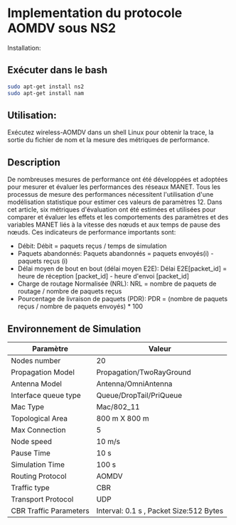 # Implementation du protocole AOMDV sous NS2
Installation:

## Exécuter dans le bash

```bash
sudo apt-get install ns2
sudo apt-get install nam

```

## Utilisation:

Exécutez wireless-AOMDV dans un shell Linux pour obtenir la trace, la sortie du fichier de nom et la mesure des métriques de performance.

## Description

De nombreuses mesures de performance ont été développées et adoptées pour mesurer et évaluer les performances des réseaux MANET. Tous les processus de mesure des performances nécessitent l'utilisation d'une modélisation statistique pour estimer ces valeurs de paramètres 12. Dans cet article, six métriques d'évaluation ont été estimées et utilisées pour comparer et évaluer les effets et les comportements des paramètres et des variables MANET liés à la vitesse des nœuds et aux temps de pause des nœuds. Ces indicateurs de performance importants sont:

- Débit:
    Débit = paquets reçus / temps de simulation
- Paquets abandonnés:
    Paquets abandonnés = paquets envoyés(i) - paquets reçus (i)
-  Délai moyen de bout en bout (délai moyen E2E):
    Délai E2E[packet_id] = heure de réception [packet_id] - heure d'envoi [packet_id]
- Charge de routage Normalisée (NRL):
    NRL = nombre de paquets de routage / nombre de paquets reçus
- Pourcentage de livraison de paquets (PDR):
    PDR = (nombre de paquets reçus / nombre de paquets envoyés) * 100

## Environnement de Simulation

| Paramètre                 | Valeur                                    |
| ------------------------- | ----------------------------------------- |
| Nodes number              | 20                                        |
| Propagation Model         | Propagation/TwoRayGround                  |
| Antenna Model             | Antenna/OmniAntenna                       |
| Interface queue type      | Queue/DropTail/PriQueue                   |
| Mac Type                  | Mac/802_11                                |
| Topological Area          | 800 m X 800 m                             |
| Max Connection            | 5                                         |
| Node speed                | 10 m/s                                    |
| Pause Time                | 10 s                                      |
| Simulation Time           | 100 s                                     |
| Routing Protocol          | AOMDV                                     |
| Traffic type              | CBR                                       |
| Transport Protocol        | UDP                                       |
| CBR Traffic Parameters    | Interval: 0.1 s , Packet Size:512 Bytes   |
